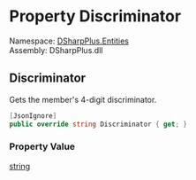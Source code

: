 # Property Discriminator

Namespace: [DSharpPlus.Entities](DSharpPlus.Entities.md)  
Assembly: DSharpPlus.dll

## <a id="DSharpPlus_Entities_DiscordMember_Discriminator"></a>Discriminator

Gets the member's 4-digit discriminator.

```csharp
[JsonIgnore]
public override string Discriminator { get; }
```

### Property Value

[string](https://learn.microsoft.com/dotnet/api/system.string)


